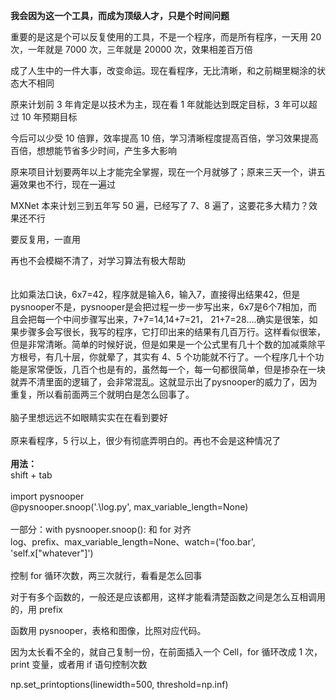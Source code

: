 
**我会因为这一个工具，而成为顶级人才，只是个时间问题**  

重要的是这是个可以反复使用的工具，不是一个程序，而是所有程序，一天用 20 次，一年就是 7000 次，三年就是 20000 次，效果相差百万倍  

成了人生中的一件大事，改变命运。现在看程序，无比清晰，和之前糊里糊涂的状态大不相同  

原来计划前 3 年肯定是以技术为主，现在看 1 年就能达到既定目标，3 年可以超过 10 年预期目标  

今后可以少受 10 倍罪，效率提高 10 倍，学习清晰程度提高百倍，学习效果提高百倍，想想能节省多少时间，产生多大影响  

原来项目计划要两年以上才能完全掌握，现在一个月就够了；原来三天一个，讲五遍效果也不行，现在一遍过  

MXNet 本来计划三到五年写 50 遍，已经写了 7、8 遍了，这要花多大精力？效果还不行  

要反复用，一直用  

再也不会模糊不清了，对学习算法有极大帮助  
<br>
<br>
比如乘法口诀，6x7=42，程序就是输入6，输入7，直接得出结果42，但是pysnooper不是，pysnooper是会把过程一步一步写出来，6x7是6个7相加，而且会把每一个中间步骤写出来，7+7=14,14+7=21， 21+7=28....确实是很笨，如果步骤多会写很长，我写的程序，它打印出来的结果有几百万行。这样看似很笨，但是非常清晰。简单的时候好说，但是如果是一个公式里有几十个数的加减乘除平方根号，有几十层，你就晕了，其实有 4、5 个功能就不行了。一个程序几十个功能是家常便饭，几百个也是有的，虽然每一个，每一句都很简单，但是掺杂在一块就弄不清里面的逻辑了，会非常混乱。这就显示出了pysnooper的威力了，因为重复，所以看前面两三个就明白是怎么回事了。
<br>
<br>
脑子里想远远不如眼睛实实在在看到要好 
<br>
<br>
原来看程序，5 行以上，很少有彻底弄明白的。再也不会是这种情况了
<br>
<br>
**用法：**
<br>
shift + tab
<br>
<br>
import pysnooper  
@pysnooper.snoop('.\log.py', max_variable_length=None)   
<br>
一部分：with pysnooper.snoop(): 和 for 对齐  
log、prefix、max_variable_length=None、watch=('foo.bar', 'self.x["whatever"]')  
<br>
控制 for 循环次数，两三次就行，看看是怎么回事  

对于有多个函数的，一般还是应该都用，这样才能看清楚函数之间是怎么互相调用的，用 prefix  

函数用 pysnooper，表格和图像，比照对应代码。  

因为太长看不全的，就自己复制一份，在前面插入一个 Cell，for 循环改成 1 次，print 变量，或者用 if 语句控制次数  

np.set_printoptions(linewidth=500, threshold=np.inf)  



